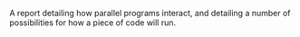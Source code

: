 A report detailing how parallel programs interact, and detailing a number of possibilities for how a piece of code will run. 
